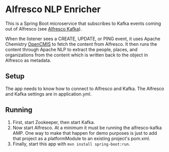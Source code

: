 # Alfresco NLP Enricher

This is a Spring Boot microservice that subscribes to Kafka events coming out
of Alfresco (see [Alfresco Kafka](https://github.com/jpotts/alfresco-kafka)).

When the listener sees a CREATE, UPDATE, or PING event, it uses Apache Chemistry
[OpenCMIS](https://chemistry.apache.org/java/opencmis.html) to fetch the content
from Alfresco. It then runs the content through Apache NLP to extract the people,
places, and organizations from the content which is written back to the object
in Alfresco as metadata.

## Setup

The app needs to know how to connect to Alfresco and Kafka. The
Alfresco and Kafka settings are in application.yml.

## Running

1. First, start Zookeeper, then start Kafka.
2. Now start Alfresco. At a minimum it must be running the alfresco-kafka AMP.
   One way to make that happen for demo purposes is just to add that project
   as a platformModule to an existing project's pom.xml.
3. Finally, start this app with `mvn install spring-boot:run`.
